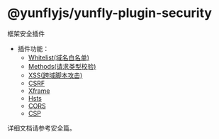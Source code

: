 # @yunflyjs/yunfly-plugin-security

框架安全插件

- 插件功能：
    - [Whitelist(域名白名单)](../secruity/whitelist)
    - [Methods(请求类型校验)](../secruity/methods)
    - [XSS(跨域脚本攻击)](../secruity/xss)
    - [CSRF](../secruity/csrf)
    - [Xframe](../secruity/xframe)
    - [Hsts](../secruity/hsts)
    - [CORS](../secruity/cors)
    - [CSP](../secruity/csp)

详细文档请参考安全篇。



